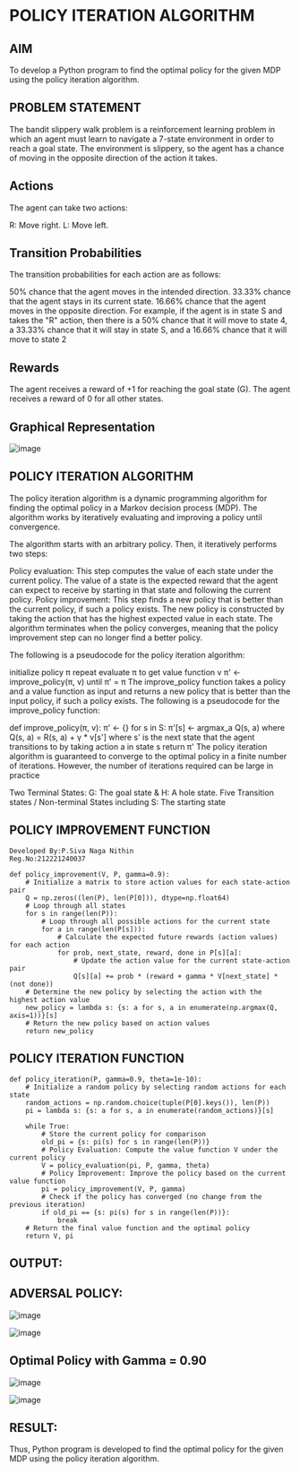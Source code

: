 # POLICY ITERATION ALGORITHM

## AIM
To develop a Python program to find the optimal policy for the given MDP using the policy iteration algorithm.


## PROBLEM STATEMENT
The bandit slippery walk problem is a reinforcement learning problem in which an agent must learn to navigate a 7-state environment in order to reach a goal state. The environment is slippery, so the agent has a chance of moving in the opposite direction of the action it takes.

## Actions
The agent can take two actions:

R: Move right. L: Move left.

## Transition Probabilities
The transition probabilities for each action are as follows:

50% chance that the agent moves in the intended direction. 33.33% chance that the agent stays in its current state. 16.66% chance that the agent moves in the opposite direction. For example, if the agent is in state S and takes the "R" action, then there is a 50% chance that it will move to state 4, a 33.33% chance that it will stay in state S, and a 16.66% chance that it will move to state 2

## Rewards
The agent receives a reward of +1 for reaching the goal state (G). The agent receives a reward of 0 for all other states.

## Graphical Representation
![image](https://github.com/user-attachments/assets/8f2619fc-7b13-4562-bab4-c6043c6ea061)

## POLICY ITERATION ALGORITHM
The policy iteration algorithm is a dynamic programming algorithm for finding the optimal policy in a Markov decision process (MDP). The algorithm works by iteratively evaluating and improving a policy until convergence.

The algorithm starts with an arbitrary policy. Then, it iteratively performs two steps:

Policy evaluation: This step computes the value of each state under the current policy. The value of a state is the expected reward that the agent can expect to receive by starting in that state and following the current policy. Policy improvement: This step finds a new policy that is better than the current policy, if such a policy exists. The new policy is constructed by taking the action that has the highest expected value in each state. The algorithm terminates when the policy converges, meaning that the policy improvement step can no longer find a better policy.

The following is a pseudocode for the policy iteration algorithm:

initialize policy π repeat evaluate π to get value function v π' ← improve_policy(π, v) until π' = π The improve_policy function takes a policy and a value function as input and returns a new policy that is better than the input policy, if such a policy exists. The following is a pseudocode for the improve_policy function:

def improve_policy(π, v): π' ← {} for s in S: π'[s] ← argmax_a Q(s, a) where Q(s, a) = R(s, a) + γ * v[s'] where s' is the next state that the agent transitions to by taking action a in state s return π' The policy iteration algorithm is guaranteed to converge to the optimal policy in a finite number of iterations. However, the number of iterations required can be large in practice

Two Terminal States: G: The goal state & H: A hole state. Five Transition states / Non-terminal States including S: The starting state

## POLICY IMPROVEMENT FUNCTION
```
Developed By:P.Siva Naga Nithin
Reg.No:212221240037
```
```
def policy_improvement(V, P, gamma=0.9):
    # Initialize a matrix to store action values for each state-action pair
    Q = np.zeros((len(P), len(P[0])), dtype=np.float64)
    # Loop through all states
    for s in range(len(P)):
        # Loop through all possible actions for the current state
        for a in range(len(P[s])):
            # Calculate the expected future rewards (action values) for each action
            for prob, next_state, reward, done in P[s][a]:
                # Update the action value for the current state-action pair
                Q[s][a] += prob * (reward + gamma * V[next_state] * (not done))
    # Determine the new policy by selecting the action with the highest action value
    new_policy = lambda s: {s: a for s, a in enumerate(np.argmax(Q, axis=1))}[s]
    # Return the new policy based on action values
    return new_policy
```

## POLICY ITERATION FUNCTION
```
def policy_iteration(P, gamma=0.9, theta=1e-10):
    # Initialize a random policy by selecting random actions for each state
    random_actions = np.random.choice(tuple(P[0].keys()), len(P))
    pi = lambda s: {s: a for s, a in enumerate(random_actions)}[s]
    
    while True:
        # Store the current policy for comparison
        old_pi = {s: pi(s) for s in range(len(P))}
        # Policy Evaluation: Compute the value function V under the current policy
        V = policy_evaluation(pi, P, gamma, theta)
        # Policy Improvement: Improve the policy based on the current value function
        pi = policy_improvement(V, P, gamma)
        # Check if the policy has converged (no change from the previous iteration)
        if old_pi == {s: pi(s) for s in range(len(P))}:
            break
    # Return the final value function and the optimal policy
    return V, pi
```


## OUTPUT:
## ADVERSAL POLICY:
![image](https://github.com/user-attachments/assets/ba286973-9ba5-495b-b58d-cc78fa4fe328)

![image](https://github.com/user-attachments/assets/e7907074-793d-4c9d-a871-ddb2d4a11e6b)


## Optimal Policy with Gamma = 0.90
![image](https://github.com/user-attachments/assets/33ad39af-445f-47ce-8bb1-0a4de3192958)

![image](https://github.com/user-attachments/assets/315beccc-4099-4e1f-910c-8f341b048f95)

## RESULT:

Thus, Python program is developed to find the optimal policy for the given MDP using the policy iteration algorithm.



